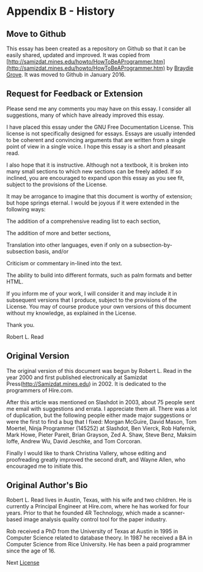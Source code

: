 # Appendix B - History

## Move to Github

This essay has been created as a repository on Github so that it can be easily shared, updated and improved. It was copied from [http://samizdat.mines.edu/howto/HowToBeAProgrammer.htm](http://samizdat.mines.edu/howto/HowToBeAProgrammer.htm) by [Braydie Grove](https://github.com/braydie). It was moved to Github in January 2016.

## Request for Feedback or Extension

Please send me any comments you may have on this essay. I consider all suggestions, many of which have already improved this essay.

I have placed this essay under the GNU Free Documentation License. This license is not specifically designed for essays. Essays are usually intended to be coherent and convincing arguments that are written from a single point of view in a single voice. I hope this essay is a short and pleasant read.

I also hope that it is instructive. Although not a textbook, it is broken into many small sections to which new sections can be freely added. If so inclined, you are encouraged to expand upon this essay as you see fit, subject to the provisions of the License.

It may be arrogance to imagine that this document is worthy of extension; but hope springs eternal. I would be joyous if it were extended in the following ways:

The addition of a comprehensive reading list to each section,

The addition of more and better sections,

Translation into other languages, even if only on a subsection-by-subsection basis, and/or

Criticism or commentary in-lined into the text.

The ability to build into different formats, such as palm formats and better HTML.

If you inform me of your work, I will consider it and may include it in subsequent versions that I produce, subject to the provisions of the License. You may of course produce your own versions of this document without my knowledge, as explained in the License.

Thank you.

Robert L. Read

## Original Version

The original version of this document was begun by Robert L. Read in the year 2000 and first published electronically at Samizdat Press(http://Samizdat.mines.edu) in 2002. It is dedicated to the programmers of Hire.com.

After this article was mentioned on Slashdot in 2003, about 75 people sent me email with suggestions and errata. I appreciate them all. There was a lot of duplication, but the following people either made major suggestions or were the first to find a bug that I fixed: Morgan McGuire, David Mason, Tom Moertel, Ninja Programmer (145252) at Slashdot, Ben Vierck, Rob Hafernik, Mark Howe, Pieter Pareit, Brian Grayson, Zed A. Shaw, Steve Benz, Maksim Ioffe, Andrew Wu, David Jeschke, and Tom Corcoran.

Finally I would like to thank Christina Vallery, whose editing and proofreading greatly improved the second draft, and Wayne Allen, who encouraged me to initiate this.

## Original Author's Bio

Robert L. Read lives in Austin, Texas, with his wife and two children. He is currently a Principal Engineer at Hire.com, where he has worked for four years. Prior to that he founded 4R Technology, which made a scanner-based image analysis quality control tool for the paper industry.

Rob received a PhD from the University of Texas at Austin in 1995 in Computer Science related to database theory. In 1987 he received a BA in Computer Science from Rice University. He has been a paid programmer since the age of 16.

Next [License](LICENSE.md)
